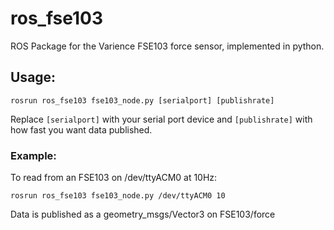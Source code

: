 # ros_fse103
ROS Package for the Varience FSE103 force sensor, implemented in python.

## Usage:
`rosrun ros_fse103 fse103_node.py [serialport] [publishrate]`

Replace `[serialport]` with your serial port device and `[publishrate]` with how fast you want data published.

### Example:

To read from an FSE103 on /dev/ttyACM0 at 10Hz:

`rosrun ros_fse103 fse103_node.py /dev/ttyACM0 10`

Data is published as a geometry_msgs/Vector3 on FSE103/force
